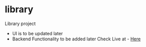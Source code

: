 # library
Library project

- UI is to be updated later
- Backend Functionality to be added later
Check Live at - <a href = "https://mukul-svg.github.io/library/"> Here </a>